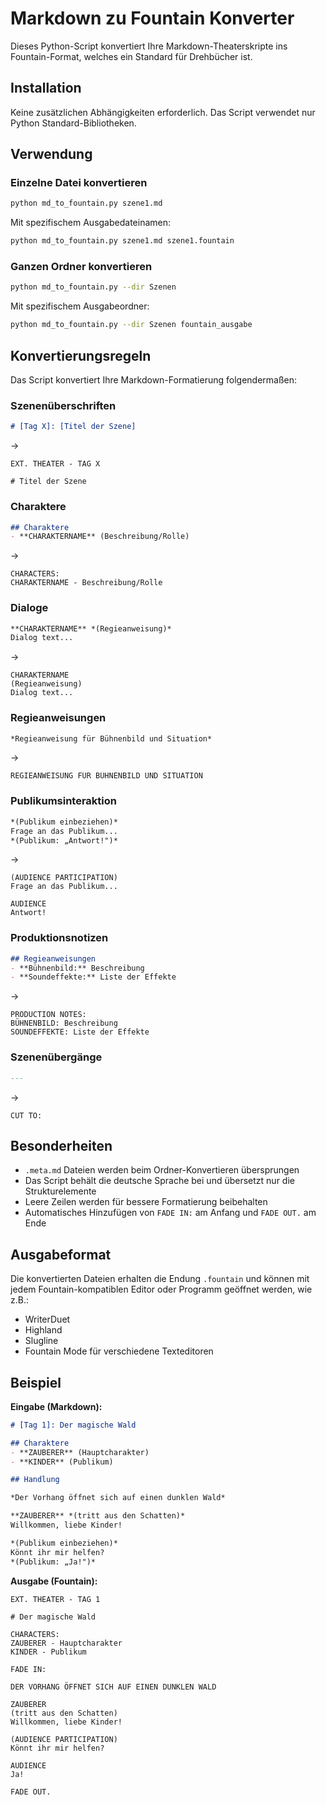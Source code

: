 # Markdown zu Fountain Konverter

Dieses Python-Script konvertiert Ihre Markdown-Theaterskripte ins Fountain-Format, welches ein Standard für Drehbücher ist.

## Installation

Keine zusätzlichen Abhängigkeiten erforderlich. Das Script verwendet nur Python Standard-Bibliotheken.

## Verwendung

### Einzelne Datei konvertieren

```bash
python md_to_fountain.py szene1.md
```

Mit spezifischem Ausgabedateinamen:
```bash
python md_to_fountain.py szene1.md szene1.fountain
```

### Ganzen Ordner konvertieren

```bash
python md_to_fountain.py --dir Szenen
```

Mit spezifischem Ausgabeordner:
```bash
python md_to_fountain.py --dir Szenen fountain_ausgabe
```

## Konvertierungsregeln

Das Script konvertiert Ihre Markdown-Formatierung folgendermaßen:

### Szenenüberschriften
```markdown
# [Tag X]: [Titel der Szene]
```
→ 
```fountain
EXT. THEATER - TAG X

# Titel der Szene
```

### Charaktere
```markdown
## Charaktere
- **CHARAKTERNAME** (Beschreibung/Rolle)
```
→
```fountain
CHARACTERS:
CHARAKTERNAME - Beschreibung/Rolle
```

### Dialoge
```markdown
**CHARAKTERNAME** *(Regieanweisung)*  
Dialog text...
```
→
```fountain
CHARAKTERNAME
(Regieanweisung)
Dialog text...
```

### Regieanweisungen
```markdown
*Regieanweisung für Bühnenbild und Situation*
```
→
```fountain
REGIEANWEISUNG FÜR BÜHNENBILD UND SITUATION
```

### Publikumsinteraktion
```markdown
*(Publikum einbeziehen)*  
Frage an das Publikum...  
*(Publikum: „Antwort!")*
```
→
```fountain
(AUDIENCE PARTICIPATION)
Frage an das Publikum...

AUDIENCE
Antwort!
```

### Produktionsnotizen
```markdown
## Regieanweisungen
- **Bühnenbild:** Beschreibung
- **Soundeffekte:** Liste der Effekte
```
→
```fountain
PRODUCTION NOTES:
BÜHNENBILD: Beschreibung
SOUNDEFFEKTE: Liste der Effekte
```

### Szenenübergänge
```markdown
---
```
→
```fountain
CUT TO:
```

## Besonderheiten

- `.meta.md` Dateien werden beim Ordner-Konvertieren übersprungen
- Das Script behält die deutsche Sprache bei und übersetzt nur die Strukturelemente
- Leere Zeilen werden für bessere Formatierung beibehalten
- Automatisches Hinzufügen von `FADE IN:` am Anfang und `FADE OUT.` am Ende

## Ausgabeformat

Die konvertierten Dateien erhalten die Endung `.fountain` und können mit jedem Fountain-kompatiblen Editor oder Programm geöffnet werden, wie z.B.:
- WriterDuet
- Highland
- Slugline
- Fountain Mode für verschiedene Texteditoren

## Beispiel

**Eingabe (Markdown):**
```markdown
# [Tag 1]: Der magische Wald

## Charaktere
- **ZAUBERER** (Hauptcharakter)
- **KINDER** (Publikum)

## Handlung

*Der Vorhang öffnet sich auf einen dunklen Wald*

**ZAUBERER** *(tritt aus den Schatten)*  
Willkommen, liebe Kinder!

*(Publikum einbeziehen)*  
Könnt ihr mir helfen?  
*(Publikum: „Ja!")*
```

**Ausgabe (Fountain):**
```fountain
EXT. THEATER - TAG 1

# Der magische Wald

CHARACTERS:
ZAUBERER - Hauptcharakter
KINDER - Publikum

FADE IN:

DER VORHANG ÖFFNET SICH AUF EINEN DUNKLEN WALD

ZAUBERER
(tritt aus den Schatten)
Willkommen, liebe Kinder!

(AUDIENCE PARTICIPATION)
Könnt ihr mir helfen?

AUDIENCE
Ja!

FADE OUT.
```
